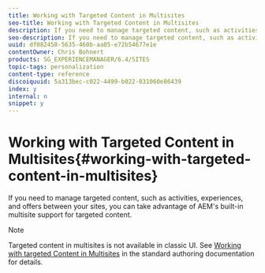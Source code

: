 ```yaml
---
title: Working with Targeted Content in Multisites
seo-title: Working with Targeted Content in Multisites
description: If you need to manage targeted content, such as activities, experiences, and offers between your sites, you can take advantage of AEM's built-in multisite support for targeted content.
seo-description: If you need to manage targeted content, such as activities, experiences, and offers between your sites, you can take advantage of AEM's built-in multisite support for targeted content.
uuid: df082458-5635-460b-aa05-e72b54677e1e
contentOwner: Chris Bohnert
products: SG_EXPERIENCEMANAGER/6.4/SITES
topic-tags: personalization
content-type: reference
discoiquuid: 5a313bec-c022-4499-b022-031060e86439
index: y
internal: n
snippet: y
---
```


# Working with Targeted Content in Multisites{#working-with-targeted-content-in-multisites}

If you need to manage targeted content, such as activities, experiences, and offers between your sites, you can take advantage of AEM's built-in multisite support for targeted content.

>[!NOTE]
>
>Targeted content in multisites is not available in classic UI. See [Working with targeted Content in Multisites](../../../sites/authoring/using/multisite-support-targeted-content.md) in the standard authoring documentation for details.

